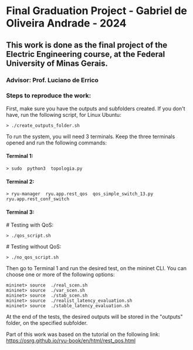 
#  Final Graduation Project - Gabriel de Oliveira Andrade - 2024

## This work is done as the final project of the Electric Engineering course, at the Federal University of Minas Gerais. 

### Advisor: Prof. Luciano de Errico

### Steps to reproduce the work:

First,  make  sure  you  have  the  outputs  and  subfolders  created.  If  you  don't  have,  run  the  following  script,  for  Linux  Ubuntu:

```
> ./create_outputs_folder.sh
```
  

To  run  the  system,  you  will  need  3  terminals. Keep the three terminals opened and run the following commands:


#### Terminal  1:
```
> sudo  python3  topologia.py
```
  

#### Terminal  2:

```
> ryu-manager  ryu.app.rest_qos  qos_simple_switch_13.py  ryu.app.rest_conf_switch
```
  

#### Terminal  3:

\# Testing  with  QoS:
```
> ./qos_script.sh
```

\# Testing  without  QoS:
```
> ./no_qos_script.sh
  ```

Then go  to  Terminal  1  and  run  the  desired  test, on the mininet CLI.  You can choose  one  or  more  of  the  following  options:
```
mininet> source  ./real_scen.sh
mininet> source  ./var_scen.sh
mininet> source  ./stab_scen.sh
mininet> source  ./realist_latency_evaluation.sh
mininet> source  ./stable_latency_evaluation.sh
```

  
At  the  end  of  the  tests,  the  desired  outputs  will be  stored  in  the  "outputs"  folder, on the specified subfolder.

  
Part  of  this  work  was  based  on  the  tutorial  on  the  following  link:  https://osrg.github.io/ryu-book/en/html/rest_qos.html
